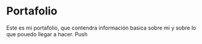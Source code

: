 # Portafolio
Este es mi portafolio, que contendra información basica sobre mi y sobre lo que pouedo llegar a hacer.
Push
